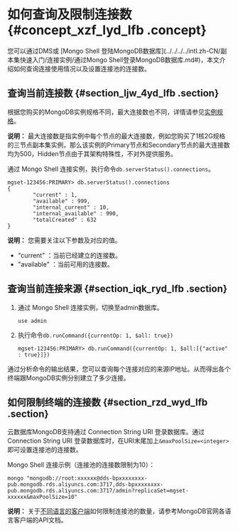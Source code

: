 # 如何查询及限制连接数 {#concept_xzf_lyd_lfb .concept}

您可以通过DMS或 [Mongo Shell 登陆MongoDB数据库](../../../../intl.zh-CN/副本集快速入门/连接实例/通过Mongo Shell登录MongoDB数据库.md#)，本文介绍如何查询连接使用情况以及设置连接池的连接数。

## 查询当前连接数 {#section_ljw_4yd_lfb .section}

根据您购买的MongoDB实例规格不同，最大连接数也不同，详情请参见[实例规格](../../../../intl.zh-CN/产品简介/实例规格表.md#)。

**说明：** 最大连接数是指实例中每个节点的最大连接数，例如您购买了1核2G规格的三节点副本集实例，那么该实例的Primary节点和Secondary节点的最大连接数均为500，Hidden节点由于其架构特殊性，不对外提供服务。

通过 Mongo Shell 连接实例，执行命令`db.serverStatus().connections`。

``` {#codeblock_l4x_9el_nyn}
mgset-123456:PRIMARY> db.serverStatus().connections
{
        "current" : 1,
        "available" : 999,
        "internal_current" : 10,
        "internal_available" : 990,
        "totalCreated" : 632
}             
```

**说明：** 您需要关注以下参数及对应的值。

-   "current" ：当前已经建立的连接数。
-   "available" ：当前可用的连接数。

## 查询当前连接来源 {#section_iqk_ryd_lfb .section}

1.  通过 Mongo Shell 连接实例，切换至admin数据库。

    ``` {#codeblock_9ef_ez4_vcu}
    use admin
    ```

2.  执行命令`db.runCommand({currentOp: 1, $all: true})` 

    ``` {#codeblock_g34_szl_w67}
    mgset-123456:PRIMARY> db.runCommand({currentOp: 1, $all:[{"active" : true}]})                    
    ```


通过分析命令的输出结果，您可以查询每个连接对应的来源IP地址。从而得出各个终端跟MongoDB实例分别建立了多少连接。

## 如何限制终端的连接数 {#section_rzd_wyd_lfb .section}

云数据库MongoDB支持通过 Connection String URI 登录数据库。通过 Connection String URI 登录数据库时，在URI末尾加上`&maxPoolSize=<integer>`即可设置连接池的连接数。

Mongo Shell 连接示例（连接池的连接数限制为10）：

``` {#codeblock_8oy_0oy_rdl}
mongo "mongodb://root:xxxxxx@dds-bpxxxxxxxx-pub.mongodb.rds.aliyuncs.com:3717,dds-bpxxxxxxxx-pub.mongodb.rds.aliyuncs.com:3717/admin?replicaSet=mgset-xxxxxx&maxPoolSize=10"
```

**说明：** 关于[不同语言的客户端](https://docs.mongodb.com/ecosystem/drivers/)如何限制连接池的数量，请参考MongoDB官网各语言客户端的API文档。

